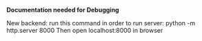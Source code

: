 **Documentation needed for Debugging**


New backend: run this command in order to run server: python -m http.server 8000
Then open localhost:8000 in browser
